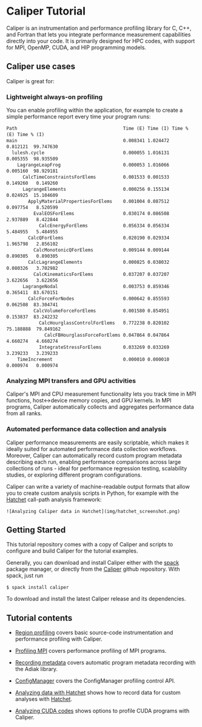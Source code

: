# Caliper Tutorial

Caliper is an instrumentation and performance profiling library for C, C++, and
Fortran that lets you integrate performance measurement capabilities directly
into your code. It is primarily designed for HPC codes, with support for MPI,
OpenMP, CUDA, and HIP programming models.

## Caliper use cases

Caliper is great for:

### Lightweight always-on profiling

You can enable profiling within the application, for example to create a
simple performance report every time your program runs:

    Path                                       Time (E) Time (I) Time % (E) Time % (I) 
    main                                       0.008341 1.024472   0.812121  99.747630 
      lulesh.cycle                             0.000055 1.016131   0.005355  98.935509 
        LagrangeLeapFrog                       0.000053 1.016066   0.005160  98.929181 
          CalcTimeConstraintsForElems          0.001533 0.001533   0.149260   0.149260 
          LagrangeElements                     0.000256 0.155134   0.024925  15.104609 
            ApplyMaterialPropertiesForElems    0.001004 0.087512   0.097754   8.520599 
              EvalEOSForElems                  0.030174 0.086508   2.937889   8.422844 
                CalcEnergyForElems             0.056334 0.056334   5.484955   5.484955 
            CalcQForElems                      0.020190 0.029334   1.965798   2.856102 
              CalcMonotonicQForElems           0.009144 0.009144   0.890305   0.890305 
            CalcLagrangeElements               0.000825 0.038032   0.080326   3.702982 
              CalcKinematicsForElems           0.037207 0.037207   3.622656   3.622656 
          LagrangeNodal                        0.003753 0.859346   0.365411  83.670151 
            CalcForceForNodes                  0.000642 0.855593   0.062508  83.304741 
              CalcVolumeForceForElems          0.001580 0.854951   0.153837  83.242232 
                CalcHourglassControlForElems   0.772238 0.820102  75.188888  79.849162 
                  CalcFBHourglassForceForElems 0.047864 0.047864   4.660274   4.660274 
                IntegrateStressForElems        0.033269 0.033269   3.239233   3.239233 
        TimeIncrement                          0.000010 0.000010   0.000974   0.000974 

### Analyzing MPI transfers and GPU activities

Caliper's MPI and CPU measurement functionality lets you track time in
MPI functions, host<->device memory copies, and GPU kernels. In MPI 
programs, Caliper automatically collects and aggregates performance data
from all ranks.

### Automated performance data collection and analysis

Caliper performance measurements are easily scriptable, which makes it
ideally suited for automated performance data collection workflows. 
Moreover, Caliper can automatically record custom program metadata describing
each run, enabling performance comparisons across large collections of runs -
ideal for performance regression testing, scalability studies, or exploring
different program configurations.

Caliper can write a variety of machine-readable output formats that allow 
you to create custom analysis scripts in Python, for example with the
[Hatchet](https://github.com/LLNL/hatchet) call-path analysis framework:

    ![Analyzing Caliper data in Hatchet](img/hatchet_screenshot.png)

## Getting Started

This tutorial repository comes with a copy of Caliper and scripts to configure
and build Caliper for the tutorial examples.

Generally, you can download and install Caliper either with the
[spack](https://github.com/spack/spack) package manager, or directly from the
[Caliper](https://github.com/LLNL/Caliper) github repository.
With spack, just run

    $ spack install caliper

To download and install the latest Caliper release and its dependencies.

## Tutorial contents

* [Region profiling](region_profiling.md) covers basic source-code instrumentation and performance profiling with Caliper.

* [Profiling MPI](profiling_mpi.md) covers performance profiling of MPI programs.

* [Recording metadata](recording_metadata.md) covers automatic program metadata recording with the Adiak library.

* [ConfigManager](configmanager.md) covers the ConfigManager profiling control API.

* [Analyzing data with Hatchet](recording_hatchet.md) shows how to record data for custom analyses with [Hatchet](https://github.com/LLNL/hatchet).

* [Analyzing CUDA codes](analyzing_cuda_codes.md) shows options to profile CUDA programs with Caliper.